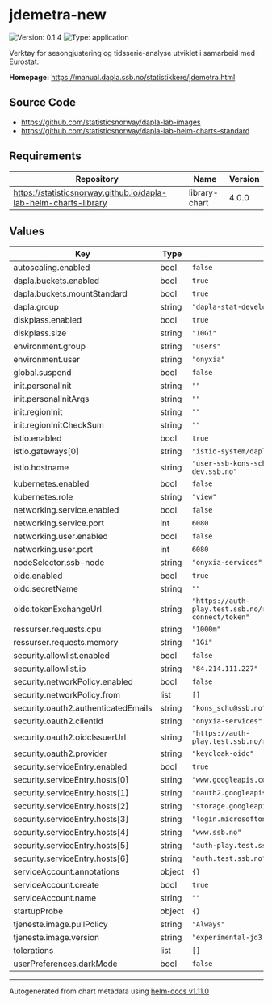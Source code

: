 # jdemetra-new

![Version: 0.1.4](https://img.shields.io/badge/Version-0.1.4-informational?style=flat-square) ![Type: application](https://img.shields.io/badge/Type-application-informational?style=flat-square)

Verktøy for sesongjustering og tidsserie-analyse utviklet i samarbeid med Eurostat.

**Homepage:** <https://manual.dapla.ssb.no/statistikkere/jdemetra.html>

## Source Code

* <https://github.com/statisticsnorway/dapla-lab-images>
* <https://github.com/statisticsnorway/dapla-lab-helm-charts-standard>

## Requirements

| Repository | Name | Version |
|------------|------|---------|
| https://statisticsnorway.github.io/dapla-lab-helm-charts-library | library-chart | 4.0.0 |

## Values

| Key | Type | Default | Description |
|-----|------|---------|-------------|
| autoscaling.enabled | bool | `false` |  |
| dapla.buckets.enabled | bool | `true` |  |
| dapla.buckets.mountStandard | bool | `true` |  |
| dapla.group | string | `"dapla-stat-developers"` |  |
| diskplass.enabled | bool | `true` |  |
| diskplass.size | string | `"10Gi"` |  |
| environment.group | string | `"users"` |  |
| environment.user | string | `"onyxia"` |  |
| global.suspend | bool | `false` |  |
| init.personalInit | string | `""` |  |
| init.personalInitArgs | string | `""` |  |
| init.regionInit | string | `""` |  |
| init.regionInitCheckSum | string | `""` |  |
| istio.enabled | bool | `true` |  |
| istio.gateways[0] | string | `"istio-system/dapla-lab-dev-gateway"` |  |
| istio.hostname | string | `"user-ssb-kons-schu-594273-0.lab.dapla-dev.ssb.no"` |  |
| kubernetes.enabled | bool | `false` |  |
| kubernetes.role | string | `"view"` |  |
| networking.service.enabled | bool | `false` |  |
| networking.service.port | int | `6080` |  |
| networking.user.enabled | bool | `false` |  |
| networking.user.port | int | `6080` |  |
| nodeSelector.ssb-node | string | `"onyxia-services"` |  |
| oidc.enabled | bool | `true` |  |
| oidc.secretName | string | `""` |  |
| oidc.tokenExchangeUrl | string | `"https://auth-play.test.ssb.no/realms/ssb/protocol/openid-connect/token"` |  |
| ressurser.requests.cpu | string | `"1000m"` |  |
| ressurser.requests.memory | string | `"1Gi"` |  |
| security.allowlist.enabled | bool | `false` |  |
| security.allowlist.ip | string | `"84.214.111.227"` |  |
| security.networkPolicy.enabled | bool | `false` |  |
| security.networkPolicy.from | list | `[]` |  |
| security.oauth2.authenticatedEmails | string | `"kons_schu@ssb.no"` |  |
| security.oauth2.clientId | string | `"onyxia-services"` |  |
| security.oauth2.oidcIssuerUrl | string | `"https://auth-play.test.ssb.no/realms/onyxia-services"` |  |
| security.oauth2.provider | string | `"keycloak-oidc"` |  |
| security.serviceEntry.enabled | bool | `true` |  |
| security.serviceEntry.hosts[0] | string | `"www.googleapis.com"` |  |
| security.serviceEntry.hosts[1] | string | `"oauth2.googleapis.com"` |  |
| security.serviceEntry.hosts[2] | string | `"storage.googleapis.com"` |  |
| security.serviceEntry.hosts[3] | string | `"login.microsoftonline.com"` |  |
| security.serviceEntry.hosts[4] | string | `"www.ssb.no"` |  |
| security.serviceEntry.hosts[5] | string | `"auth-play.test.ssb.no"` |  |
| security.serviceEntry.hosts[6] | string | `"auth.test.ssb.no"` |  |
| serviceAccount.annotations | object | `{}` |  |
| serviceAccount.create | bool | `true` |  |
| serviceAccount.name | string | `""` |  |
| startupProbe | object | `{}` |  |
| tjeneste.image.pullPolicy | string | `"Always"` |  |
| tjeneste.image.version | string | `"experimental-jd3.2.4"` |  |
| tolerations | list | `[]` |  |
| userPreferences.darkMode | bool | `false` |  |

----------------------------------------------
Autogenerated from chart metadata using [helm-docs v1.11.0](https://github.com/norwoodj/helm-docs/releases/v1.11.0)
